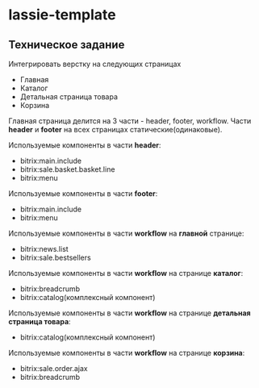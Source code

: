# lassie-template
## **Техническое задание**
Интегрировать верстку на следующих страницах
- Главная
- Каталог
- Детальная страница товара
- Корзина

Главная страница делится на 3 части - header, footer, workflow.
Части **header** и **footer** на всех страницах статические(одинаковые).

Используемые компоненты в части **header**:
- bitrix:main.include
- bitrix:sale.basket.basket.line
- bitrix:menu

Используемые компоненты в части **footer**:
- bitrix:main.include
- bitrix:menu

Используемые компоненты в части **workflow** на **главной** странице:
- bitrix:news.list
- bitrix:sale.bestsellers

Используемые компоненты в части **workflow** на странице **каталог**:
- bitrix:breadcrumb
- bitrix:catalog(комплексный компонент)

Используемые компоненты в части **workflow** на странице **детальная страница товара**:
- bitrix:catalog(комплексный компонент)

Используемые компоненты в части **workflow** на странице **корзина**:
- bitrix:sale.order.ajax
- bitrix:breadcrumb
